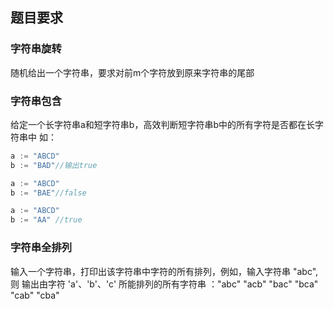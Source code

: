 ## 题目要求

### 字符串旋转
随机给出一个字符串，要求对前m个字符放到原来字符串的尾部

### 字符串包含
给定一个长字符串a和短字符串b，高效判断短字符串b中的所有字符是否都在长字符串中
如：
```go
a := "ABCD"
b := "BAD"//输出true

a := "ABCD"
b := "BAE"//false

a := "ABCD"
b := "AA" //true
```

### 字符串全排列
输入一个字符串，打印出该字符串中字符的所有排列，例如，输入字符串 "abc",则
输出由字符 'a'、'b'、'c' 所能排列的所有字符串 ："abc" "acb" "bac" "bca" "cab" "cba"


